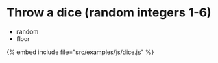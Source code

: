 # Throw a dice (random integers 1-6)

* random
* floor

{% embed include file="src/examples/js/dice.js" %}


